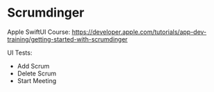 # Scrumdinger
 Apple SwiftUI Course: https://developer.apple.com/tutorials/app-dev-training/getting-started-with-scrumdinger

UI Tests:
- Add Scrum
- Delete Scrum
- Start Meeting
